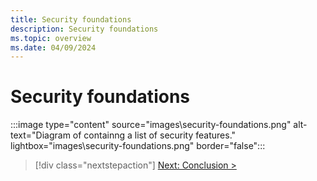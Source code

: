 ```yaml
---
title: Security foundations
description: Security foundations
ms.topic: overview
ms.date: 04/09/2024
---
```


# Security foundations

:::image type="content" source="images\security-foundations.png" alt-text="Diagram of containng a list of security features." lightbox="images\security-foundations.png" border="false":::

> [!div class="nextstepaction"]
> [Next: Conclusion >](conclusion.md)